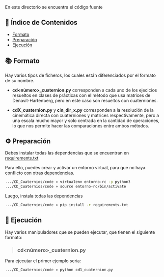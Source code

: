 En este directorio se encuentra el código fuente

## 📄 **Índice de Contenidos** 

- [ Formato ](#format)
- [ Preparación ](#preparation)
- [ Ejecución ](#run)


<a name="format"></a>
## 📚 **Formato** 

Hay varios tipos de ficheros, los cuales están diferenciados por el formato de su nombre.

* **cd<número>_cuaternion.py** corresponden a cada uno de los ejecicios resueltos en clases de prácticas con el método que usa matrices de Denavit-Hartenberg, pero en este caso son resueltos con cuaterniones.

* **cdX_cuaternion.py** y **cin_dir_x.py** corresponden a la resolución de la cinemática directa con cuaterniones y matrices respectivamente, pero a una escala mucho mayor y solo centrada en la cantidad de operaciones, lo que nos permite hacer las comparaciones entre ambos métodos.

<a name="preparation"></a>
## ⚙️ **Preparación** 

Debes instalar todas las dependencias que se encuentran en [requirements.txt](./requirements.txt)

Para ello, puedes crear y activar un entorno virtual, para que no haya conflicto con otras dependencias.

```bash
.../CD_Cuaternios/code » virtualenv entorno-rc -p python3 
.../CD_Cuaternios/code » source entorno-rc/bin/activate
```

Luego, instala todas las dependencias

```bash
.../CD_Cuaternios/code » pip install -r requirements.txt 
```

<a name="run"></a>
## 💾 **Ejecución** 

Hay varios manipuladores que se pueden ejecutar, que tienen el siguiente formato:

> ### **cd<número>_cuaternion.py**

Para ejecutar el primer ejemplo sería:

```bash
.../CD_Cuaternios/code » python cd1_cuaternion.py
```

